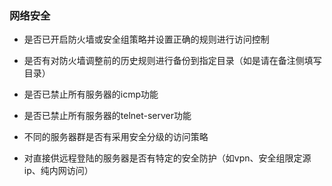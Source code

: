 ### 网络安全

- 是否已开启防火墙或安全组策略并设置正确的规则进行访问控制

- 是否有对防火墙调整前的历史规则进行备份到指定目录（如是请在备注侧填写目录）

- 是否已禁止所有服务器的icmp功能

- 是否已禁止所有服务器的telnet-server功能

- 不同的服务器群是否有采用安全分级的访问策略

- 对直接供远程登陆的服务器是否有特定的安全防护（如vpn、安全组限定源ip、纯内网访问）